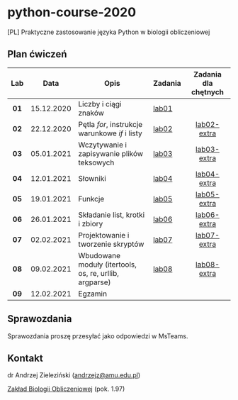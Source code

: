# python-course-2020
[PL] Praktyczne zastosowanie języka Python w biologii obliczeniowej

## Plan ćwiczeń

| Lab | Data | Opis | Zadania | Zadania dla chętnych |
| :---: | --- | --- | --- | :---: |
| **01** | 15.12.2020 | Liczby i ciągi znaków | [lab01](./lab01.md)  | |
| **02**    | 22.12.2020 | Pętla *for*, instrukcje warunkowe *if* i listy  | [lab02](./lab02.md) | [lab02-extra](./lab02-extra.md) |
| **03**    | 05.01.2021 | Wczytywanie i zapisywanie plików teksowych  | [lab03](./lab03.md) | [lab03-extra](./lab03-extra.md) |
| **04**    | 12.01.2021 | Słowniki  | [lab04](./lab04.md) | [lab04-extra](./lab04-extra.md) |
| **05**    | 19.01.2021 | Funkcje  | [lab05](./lab05.md) | [lab05-extra](./lab05-extra.md) |
| **06**    | 26.01.2021 | Składanie list, krotki i zbiory  | [lab06](./lab06.md) | [lab06-extra](./lab06-extra.md) |
| **07**    | 02.02.2021 | Projektowanie i tworzenie skryptów  | [lab07](./lab07.md) | [lab07-extra](./lab07-extra.md) |
| **08**    | 09.02.2021 | Wbudowane moduły (itertools, os, re, urllib, argparse)  | [lab08](./lab08.md) | [lab08-extra](./lab08-extra.md) |
| **09**    | 12.02.2021 | Egzamin  |  | |


## Sprawozdania

Sprawozdania proszę przesyłać jako odpowiedzi w MsTeams.


## Kontakt

dr Andrzej Zieleziński (andrzejz@amu.edu.pl)

[Zakład Biologii Obliczeniowej](http://www.combio.pl) (pok. 1.97)
